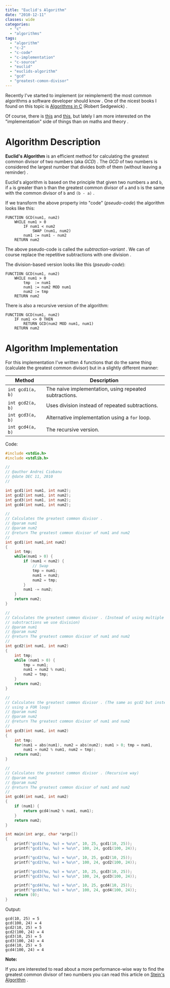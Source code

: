 ```yaml
---
title: "Euclid's Algorithm"
date: "2010-12-11"
classes: wide
categories: 
  - "c"
  - "algorithms"
tags: 
  - "algorithm"
  - "c-2"
  - "c-code"
  - "c-implementation"
  - "c-source"
  - "euclid"
  - "euclids-algorithm"
  - "gcd"
  - "greatest-comon-divisor"
---
```


Recently I've started to implement (or reimplement) the most common algorithms a software developer should know . One of the nicest books I found on this topic is [Algorithms in C](http://www.amazon.com/Algorithms-Parts-1-4-Fundamentals-Structures/dp/0201314525) (Robert Sedgewick) . 

Of course, there is [this](http://www.amazon.com/Art-Computer-Programming-Volumes-Boxed/dp/0201485419) and [this](http://www.amazon.com/Introduction-Algorithms-Second-Thomas-Cormen/dp/0262032937), but lately I am more interested on the "implementation" side of things than on maths and theory .

# Algorithm Description

**Euclid's Algorithm** is an efficient method for calculating the greatest common divisor of two numbers (aka _GCD_) . The _GCD_ of two numbers is considered the largest number that divides both of them (without leaving a reminder) .

Euclid's algorithm is based on the principle that given two numbers `a` and `b`, if `a` is greater than `b` than the greatest common divisor of `a` and `b` is the same with the common divisor of `b` and `(b - a)` . 

If we transform the above property into "code" (_pseudo-code_) the algorithm looks like this:

```
FUNCTION GCD(num1, num2)
	WHILE num1 > 0
		IF num1 < num2
			SWAP (num1, num2)
		num1 := num1 - num2
	RETURN num2
```

The above pseudo-code is called the _subtraction-variant_ . We can of course replace the repetitive subtractions with one division . 

The division-based version looks like this (_pseudo-code_):

```
FUNCTION GCD(num1, num2)
	WHILE num1 > 0
		tmp  := num1
		num1 := num2 MOD num1
		num2 := tmp
	RETURN num2
```

There is also a recursive version of the algorithm:

```
FUNCTION GCD(num1, num2)
	IF num1 <> 0 THEN
		RETURN GCD(num2 MOD num1, num1)
	RETURN num2
```

# Algorithm Implementation

For this implementation I've written 4 functions that do the same thing (calculate the greatest common divisor) but in a slightly different manner:

| Method | Description |
| ------ | ----------- |
| `int gcd1(a, b)` | The naive implementation, using repeated subtractions. |
| `int gcd2(a, b)` | Uses division instead of repeated subtractions. |
| `int gcd3(a, b)` | Alternative implementation using a `for` loop. |
| `int gcd4(a, b)` | The recursive version. |

Code:

```c
#include <stdio.h> 
#include <stdlib.h>

//
// @author Andrei Ciobanu
// @date DEC 11, 2010
//

int gcd1(int num1, int num2);
int gcd2(int num1, int num2);
int gcd3(int num1, int num2);
int gcd4(int num1, int num2);

//
// Calculates the greatest common divisor .
// @param num1
// @param num2
// @return The greatest common divisor of num1 and num2
//
int gcd1(int num1,int num2)
{
	int tmp;
	while(num1 > 0) {
		if (num1 < num2) {
			// Swap
			tmp = num1;
			num1 = num2;
			num2 = tmp;
		}
		num1 -= num2;
	}
	return num2;
}

//
// Calculates the greatest common divisor . (Instead of using multiple
// substractions we use division)
// @param num1
// @param num2
// @return The greatest common divisor of num1 and num2
//
int gcd2(int num1, int num2)
{
	int tmp;
	while (num1 > 0) {
		tmp = num1;
		num1 = num2 % num1;
		num2 = tmp;
	}
	return num2;
}

//
// Calculates the greatest common divisor . (The same as gcd2 but instead
// using a FOR loop)
// @param num1
// @param num2
// @return The greatest common divisor of num1 and num2
//
int gcd3(int num1, int num2)
{
	int tmp;
	for(num1 = abs(num1), num2 = abs(num2); num1 > 0; tmp = num1,
		num1 = num2 % num1, num2 = tmp);
	return num2;
}

//
// Calculates the greatest common divisor . (Recursive way)
// @param num1
// @param num2
// @return The greatest common divisor of num1 and num2
//
int gcd4(int num1, int num2)
{
	if (num1) {
		return gcd4(num2 % num1, num1);
	}
	return num2;
}

int main(int argc, char *argv[])
{
	printf("gcd1(%u, %u) = %u\n", 10, 25, gcd1(10, 25));
	printf("gcd1(%u, %u) = %u\n", 100, 24, gcd1(100, 24));

	printf("gcd2(%u, %u) = %u\n", 10, 25, gcd2(10, 25));
	printf("gcd2(%u, %u) = %u\n", 100, 24, gcd2(100, 24));

	printf("gcd3(%u, %u) = %u\n", 10, 25, gcd3(10, 25));
	printf("gcd3(%u, %u) = %u\n", 100, 24, gcd3(100, 24));

	printf("gcd4(%u, %u) = %u\n", 10, 25, gcd4(10, 25));
	printf("gcd4(%u, %u) = %u\n", 100, 24, gcd4(100, 24));
	return (0);
} 
```

Output:

```
gcd(10, 25) = 5
gcd(100, 24) = 4
gcd2(10, 25) = 5
gcd2(100, 24) = 4
gcd3(10, 25) = 5
gcd3(100, 24) = 4
gcd4(10, 25) = 5
gcd4(100, 24) = 4
```

**Note:**

If you are interested to read about a more performance-wise way to find the greatest common divisor of two numbers you can read this article on [Stein's Algorithm](/2010/12/12/binary-gcd-steins-algorithm-in-c/) .
